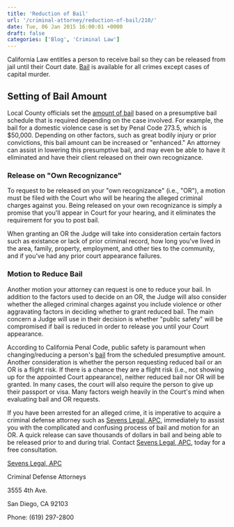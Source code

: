```yaml
---
title: 'Reduction of Bail'
url: '/criminal-attorney/reduction-of-bail/210/'
date: Tue, 06 Jan 2015 16:00:01 +0000
draft: false
categories: ['Blog', 'Criminal Law']
---
```


California Law entitles a person to receive bail so they can be released from jail until their Court date. [Bail](https://www.sevenslegal.com/ "Sevens Legal, APC") is available for all crimes except cases of capital murder.

Setting of Bail Amount
----------------------

Local County officials set the [amount of bail](https://www.sevenslegal.com/ "Sevens Legal, APC") based on a presumptive bail schedule that is required depending on the case involved. For example, the bail for a domestic violence case is set by Penal Code 273.5, which is $50,000. Depending on other factors, such as great bodily injury or prior convictions, this bail amount can be increased or "enhanced." An attorney can assist in lowering this presumptive bail, and may even be able to have it eliminated and have their client released on their own recognizance.

### Release on "Own Recognizance"

To request to be released on your "own recognizance" (i.e., "OR"), a motion must be filed with the Court who will be hearing the alleged criminal charges against you. Being released on your own recognizance is simply a promise that you'll appear in Court for your hearing, and it eliminates the requirement for you to post bail.

When granting an OR the Judge will take into consideration certain factors such as existance or lack of prior criminal record, how long you've lived in the area, family, property, employment, and other ties to the community, and if you've had any prior court appearance failures.

### Motion to Reduce Bail

Another motion your attorney can request is one to reduce your bail. In addition to the factors used to decide on an OR, the Judge will also consider whether the alleged criminal charges against you include violence or other aggravating factors in deciding whether to grant reduced bail. The main concern a Judge will use in their decision is whether "public safety" will be compromised if bail is reduced in order to release you until your Court appearance.

According to California Penal Code, public safety is paramount when changing/reducing a person's [bail](https://www.sevenslegal.com/ "Sevens Legal, APC") from the scheduled presumptive amount. Another consideration is whether the person requesting reduced bail or an OR is a flight risk. If there is a chance they are a flight risk (i.e., not showing up for the appointed Court appearance), neither reduced bail nor OR will be granted. In many cases, the court will also require the person to give up their passport or visa. Many factors weigh heavily in the Court's mind when evaluating bail and OR requests.

If you have been arrested for an alleged crime, it is imperative to acquire a criminal defense attorney such as [Sevens Legal, APC](https://www.sevenslegal.com/ "Sevens Legal, APC"), immediately to assist you with the complicated and confusing process of bail and motion for an OR. A quick release can save thousands of dollars in bail and being able to be released prior to and during trial. Contact [Sevens Legal, APC](https://www.sevenslegal.com/ "Sevens Legal, APC"), today for a free consultation.

[Sevens Legal, APC](https://www.sevenslegal.com/ "Sevens Legal, APC")

Criminal Defense Attorneys

3555 4th Ave.

San Diego, CA 92103

Phone: (619) 297-2800